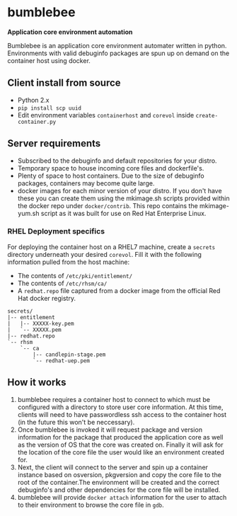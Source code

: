 # bumblebee 
**Application core environment automation**

Bumblebee is an application core environment automater written in python.  Environments with valid debuginfo packages are spun up on demand on the container host using docker.  

## Client install from source

 * Python 2.x
 * `pip install scp uuid`
 * Edit environment variables `containerhost` and `corevol` inside `create-container.py` 

## Server requirements

 * Subscribed to the debuginfo and default repositories for your distro.
 * Temporary space to house incoming core files and dockerfile's.
 * Plenty of space to host containers.  Due to the size of debuginfo packages, containers may become quite large.
 * docker images for each minor version of your distro.  If you don't have these you can create them using the mkimage.sh scripts provided within the docker repo under `docker/contrib`.  This repo contains the mkimage-yum.sh script as it was built for use on Red Hat Enterprise Linux.

### RHEL Deployment specifics 

For deploying the container host on a RHEL7 machine, create a `secrets` directory underneath your desired `corevol`.  Fill it with the following information pulled from the host machine: 

 * The contents of `/etc/pki/entitlement/`
 * The contents of `/etc/rhsm/ca/`
 * A `redhat.repo` file captured from a docker image from the official Red Hat docker registry. 

~~~
secrets/
|-- entitlement
|   |-- XXXXX-key.pem
|   `-- XXXXX.pem
|-- redhat.repo
`-- rhsm
    `-- ca
        |-- candlepin-stage.pem
        `-- redhat-uep.pem
~~~

## How it works

1. bumblebee requires a container host to connect to which must be configured with a directory to store user core information.  At this time, clients will need to have passwordless ssh access to the container host (in the future this won't be neccessary).  
2. Once bumblebee is invoked it will request package and version information for the package that produced the application core as well as the version of OS that the core was created on.  Finally it will ask for the location of the core file the user would like an environment created for.
3. Next, the client will connect to the server and spin up a container instance based on osversion, pkgversion and copy the core file to the root of the container.The environment will be created and the correct debuginfo's and other dependencies for the core file will be installed.
4. bumblebee will provide `docker attach` information for the user to attach to their environment to browse the core file in `gdb`.

